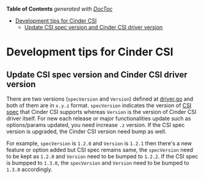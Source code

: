 <!-- START doctoc generated TOC please keep comment here to allow auto update -->
<!-- DON'T EDIT THIS SECTION, INSTEAD RE-RUN doctoc TO UPDATE -->
**Table of Contents**  *generated with [DocToc](https://github.com/thlorenz/doctoc)*

- [Development tips for Cinder CSI](#development-tips-for-cinder-csi)
  - [Update CSI spec version and Cinder CSI driver version](#update-csi-spec-version-and-cinder-csi-driver-version)

<!-- END doctoc generated TOC please keep comment here to allow auto update -->


# Development tips for Cinder CSI

## Update CSI spec version and Cinder CSI driver version

There are two versions (`specVersion` and `Version`) defined at [driver.go](../../pkg/csi/cinder/driver.go) and both of them are in `x.y.z` format. `specVersion` indicates the version of [CSI spec](https://github.com/container-storage-interface/spec) that Cinder CSI supports whereas `Version` is the version of Cinder CSI driver itself. For new each release or major functionalities update such as options/params updated, you need increase `.z` version. If the CSI spec version is upgraded, the Cinder CSI version need bump as well.

For example, `specVersion` is `1.2.0` and `Version` is `1.2.1` then there's a new feature or option added but CSI spec remains same, the `specVersion` need to be kept as `1.2.0` and `Version` need to be bumped to `1.2.2`. If the CSI spec is bumpped to `1.3.0`, the `specVersion` and `Version` need to be bumped to `1.3.0` accordingly.
